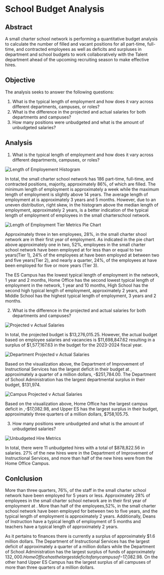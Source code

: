 # School Budget Analysis


## Abstract

A small charter school network is performing a quantitative budget analysis to calculate the number of filled and vacant positions for all part-time, full-time, and contracted employees as well as deficits and surpluses in department and school budgets to work collaboratively with the Talent department ahead of the upcoming recruiting season to make effective hires.

## Objective

The analysis seeks to answer the following questions:

1. What is the typical length of employment and how does it vary across different departments, campuses, or roles?
2. What is the difference in the projected and actual salaries for both departments and campuses?
3. How many positions were unbudgeted and what is the amount of unbudgeted salaries?


## Analysis 
1. What is the typical length of employment and how does it vary across different departments, campuses, or roles?

![Length of Employement Histogram](https://github.com/Scipio94/School-Budget-Analysis/assets/112409778/2c9759ca-32ba-4c20-a937-c21a17eadc85)

In total, the small charter school network has 186 part-time, full-time, and contracted positions, majority, approximately 86%, of which are filled. The minimum length of employment is approximately a week  while the maximum length of employment is slightly above 14 years. The average length of employment at  is approximately 3 years and 5 months. However, due to an uneven distribution, right skew, in the histogram above the median length of employment, approximately 2 years, is a better indication of the typical length of employment of employees in the small charterschool network.

![Length of Employment Tier Metrics Pie Chart](https://github.com/Scipio94/School-Budget-Analysis/assets/112409778/874ced76-ef16-4052-96e4-99d1e8a3af0f)

Approximately three in ten employees, 28%, in the small charter shool network are in their first year of employment. As indicated in the pie chart above approximately one in two, 52%, employees in the small charter school network  have been employed at  for less than or equal to two years(Tier 1), 24% of the employees at  have been employed at  between two and five years(Tier 2), and nearly a quarter, 24%, of the employees at  have been employed for five or more years (Tier 3). 

The ES Campus has the lowest typical length of employment in the network, 1 year and 2 months, Home Office has the second lowest typical length of employment in the network, 1 year and 10 months, High School has the second high typical length of employment, approximately 2 years, and Middle School has the highest typical length of employment, 3 years and 2 months.


2. What is the difference in the projected and actual salaries for both departments and campuses?

![Projected v  Actual Salaries](https://github.com/Scipio94/School-Budget-Analysis/assets/112409778/a5db0687-d6e4-4949-abef-1beed2a44a9b)

In total, the projected budget is $13,276,015.25. However, the actual budget based on employee salaries and vacancies is $11,698,847.62 resulting in a surplus of $1,577,167.63 in the budget for the 2023-2024 fiscal year. 

![Department Projected v  Actual Salaries](https://github.com/Scipio94/School-Budget-Analysis/assets/112409778/c92f1183-c32e-4e62-859b-4371ee73e21c)

Based on the visualization above, the Department of Improvement of Instructional Services has the largest deficit in their budget at , approximately a quarter of a million dollars, -$251,784.00. The Department of School Administration has the largest departmental surplus in their budget, $131,974.

![Campus Projected v  Actual Salaries](https://github.com/Scipio94/School-Budget-Analysis/assets/112409778/14afdcc9-adc0-4e5e-9cf6-a222cb210e2f)

Based on the visualization above, Home Office has the largest campus deficit in ,-$17,082.98, and Upper  ES has the largest surplus in their budget, approximately three quarters of a million dollars, $758,105.75.

3. How many positions were unbudgeted and what is the amount of unbudgeted salaries?

![Unbudgeted Hire Metrics](https://github.com/Scipio94/School-Budget-Analysis/assets/112409778/802792a5-45a8-4479-8d5e-2c35824eba07)

In total, there were 11 unbudgeted hires with a  total of $878,822.56 in salaries. 27% of the new hires were in the Department of Improvement of Instructional Services, and more than half of the new hires were from the Home Office Campus.

## Conlclusion

More than three quarters, 76%, of the staff in the small charter school network have been employed for 5 years or less. Approximately 28% of employees in the small charter school network are in their first year of employment at . More than half of the employees,52%, in the small charter school network have been employed for between two to five years, and the typical length of employment is approximately 2 years. Additionally, Deans of Instruction have a typical length of employment of 5 months and teachers have a typical length of approximately 2 years.

As it pertains to finances there is currently a surplus of approximately $1.6 million dollars. The Department of Instructional Services has the largest deficit of approximately a quarter of a million dollars while the Department of School Administration has the largest surplus of funds of approximately $132,000. Home Office has the largest deficit of any campus of -$17,082.98. On the other hand Upper ES Campus has the largest surplus of all campuses of more than three quarters of a million dollars. 


